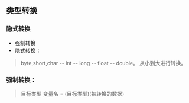 ## 类型转换

### 隐式转换
- 强制转换
- 隐式转换：
> byte,short,char -- int -- long -- float -- double。
从小到大进行转换。

### 强制转换：
> 目标类型 变量名 = (目标类型)(被转换的数据)
